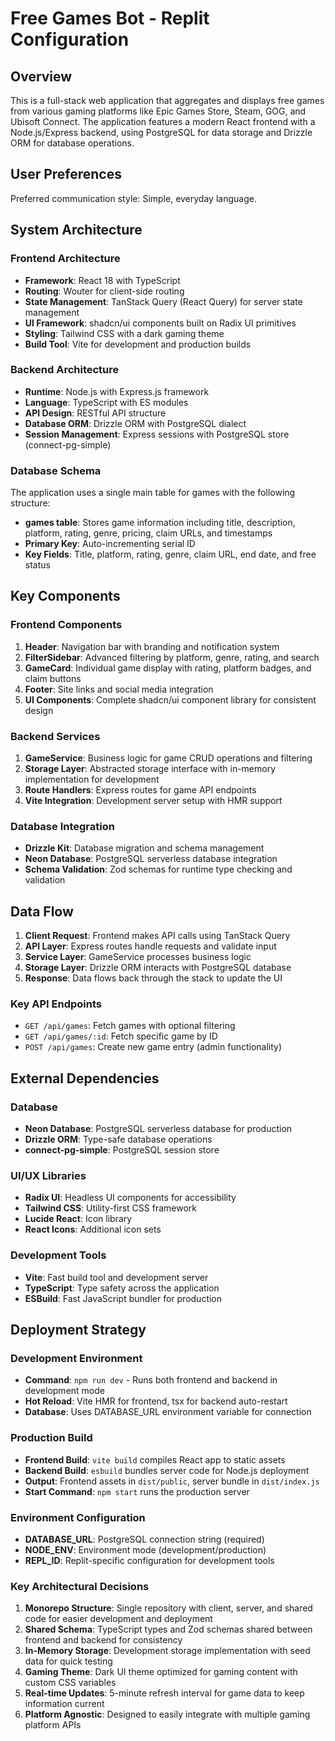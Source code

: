 # Free Games Bot - Replit Configuration

## Overview

This is a full-stack web application that aggregates and displays free games from various gaming platforms like Epic Games Store, Steam, GOG, and Ubisoft Connect. The application features a modern React frontend with a Node.js/Express backend, using PostgreSQL for data storage and Drizzle ORM for database operations.

## User Preferences

Preferred communication style: Simple, everyday language.

## System Architecture

### Frontend Architecture
- **Framework**: React 18 with TypeScript
- **Routing**: Wouter for client-side routing
- **State Management**: TanStack Query (React Query) for server state management
- **UI Framework**: shadcn/ui components built on Radix UI primitives
- **Styling**: Tailwind CSS with a dark gaming theme
- **Build Tool**: Vite for development and production builds

### Backend Architecture
- **Runtime**: Node.js with Express.js framework
- **Language**: TypeScript with ES modules
- **API Design**: RESTful API structure
- **Database ORM**: Drizzle ORM with PostgreSQL dialect
- **Session Management**: Express sessions with PostgreSQL store (connect-pg-simple)

### Database Schema
The application uses a single main table for games with the following structure:
- **games table**: Stores game information including title, description, platform, rating, genre, pricing, claim URLs, and timestamps
- **Primary Key**: Auto-incrementing serial ID
- **Key Fields**: Title, platform, rating, genre, claim URL, end date, and free status

## Key Components

### Frontend Components
1. **Header**: Navigation bar with branding and notification system
2. **FilterSidebar**: Advanced filtering by platform, genre, rating, and search
3. **GameCard**: Individual game display with rating, platform badges, and claim buttons
4. **Footer**: Site links and social media integration
5. **UI Components**: Complete shadcn/ui component library for consistent design

### Backend Services
1. **GameService**: Business logic for game CRUD operations and filtering
2. **Storage Layer**: Abstracted storage interface with in-memory implementation for development
3. **Route Handlers**: Express routes for game API endpoints
4. **Vite Integration**: Development server setup with HMR support

### Database Integration
- **Drizzle Kit**: Database migration and schema management
- **Neon Database**: PostgreSQL serverless database integration
- **Schema Validation**: Zod schemas for runtime type checking and validation

## Data Flow

1. **Client Request**: Frontend makes API calls using TanStack Query
2. **API Layer**: Express routes handle requests and validate input
3. **Service Layer**: GameService processes business logic
4. **Storage Layer**: Drizzle ORM interacts with PostgreSQL database
5. **Response**: Data flows back through the stack to update the UI

### Key API Endpoints
- `GET /api/games`: Fetch games with optional filtering
- `GET /api/games/:id`: Fetch specific game by ID
- `POST /api/games`: Create new game entry (admin functionality)

## External Dependencies

### Database
- **Neon Database**: PostgreSQL serverless database for production
- **Drizzle ORM**: Type-safe database operations
- **connect-pg-simple**: PostgreSQL session store

### UI/UX Libraries
- **Radix UI**: Headless UI components for accessibility
- **Tailwind CSS**: Utility-first CSS framework
- **Lucide React**: Icon library
- **React Icons**: Additional icon sets

### Development Tools
- **Vite**: Fast build tool and development server
- **TypeScript**: Type safety across the application
- **ESBuild**: Fast JavaScript bundler for production

## Deployment Strategy

### Development Environment
- **Command**: `npm run dev` - Runs both frontend and backend in development mode
- **Hot Reload**: Vite HMR for frontend, tsx for backend auto-restart
- **Database**: Uses DATABASE_URL environment variable for connection

### Production Build
- **Frontend Build**: `vite build` compiles React app to static assets
- **Backend Build**: `esbuild` bundles server code for Node.js deployment
- **Output**: Frontend assets in `dist/public`, server bundle in `dist/index.js`
- **Start Command**: `npm start` runs the production server

### Environment Configuration
- **DATABASE_URL**: PostgreSQL connection string (required)
- **NODE_ENV**: Environment mode (development/production)
- **REPL_ID**: Replit-specific configuration for development tools

### Key Architectural Decisions

1. **Monorepo Structure**: Single repository with client, server, and shared code for easier development and deployment
2. **Shared Schema**: TypeScript types and Zod schemas shared between frontend and backend for consistency
3. **In-Memory Storage**: Development storage implementation with seed data for quick testing
4. **Gaming Theme**: Dark UI theme optimized for gaming content with custom CSS variables
5. **Real-time Updates**: 5-minute refresh interval for game data to keep information current
6. **Platform Agnostic**: Designed to easily integrate with multiple gaming platform APIs